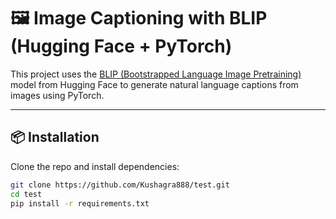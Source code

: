 # 🖼️ Image Captioning with BLIP (Hugging Face + PyTorch)

This project uses the [BLIP (Bootstrapped Language Image Pretraining)](https://huggingface.co/Salesforce/blip-image-captioning-base) model from Hugging Face to generate natural language captions from images using PyTorch.


---

## 📦 Installation

Clone the repo and install dependencies:

```bash
git clone https://github.com/Kushagra888/test.git
cd test
pip install -r requirements.txt
